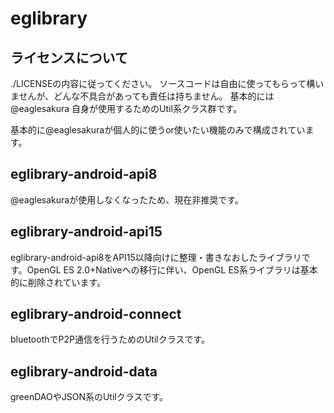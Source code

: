 # eglibrary

## ライセンスについて
./LICENSEの内容に従ってください。
ソースコードは自由に使ってもらって構いませんが、どんな不具合があっても責任は持ちません。
基本的には @eaglesakura 自身が使用するためのUtil系クラス群です。

基本的に@eaglesakuraが個人的に使うor使いたい機能のみで構成されています。

## eglibrary-android-api8

@eaglesakuraが使用しなくなったため、現在非推奨です。

## eglibrary-android-api15

eglibrary-android-api8をAPI15以降向けに整理・書きなおしたライブラリです。OpenGL ES 2.0+Nativeへの移行に伴い、OpenGL ES系ライブラリは基本的に削除されています。

## eglibrary-android-connect

bluetoothでP2P通信を行うためのUtilクラスです。


## eglibrary-android-data

greenDAOやJSON系のUtilクラスです。
